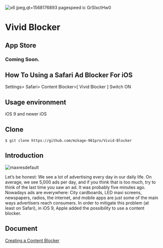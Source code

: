 ![x6 jpeg,qt=1568176893 pagespeed ic GrSIxctHw0](https://user-images.githubusercontent.com/50665049/73992489-acb7c900-4992-11ea-916d-3d2009831851.jpg)

# Vivid Blocker
## App Store
### Coming Soon.
## How To Using a Safari Ad Blocker For iOS

Settings> Safari> Content Blocker>[ Vivid Blocker ] Switch ON

## Usage environment

iOS 9 and newer iOS

## Clone
 
```
$ git clone https://github.com/mikage-961pro/Vivid-Blocker
```

## Introduction

![maxresdefault](https://user-images.githubusercontent.com/50665049/73993939-1508a980-4997-11ea-937e-250615eae96e.jpg)

Let’s be honest: We see a lot of advertising every day in our daily life. On average, we see 5,000 ads per day, and if you think that is too much, try to think of the last time you saw an ad. It was probably five minutes ago.
Nowadays ads are everywhere: City cardboards, LED maxi screens, newspapers, radios, the internet, and mobile apps are just some of the main ways advertisers reach consumers.
In order to mitigate this problem (at least on Safari), in iOS 9, Apple added the possibility to use a content blocker.


## Document
[Creating a Content Blocker](https://developer.apple.com/documentation/safariservices/creating_a_content_blocker)
